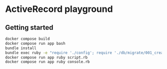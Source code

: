 # ActiveRecord playground

## Getting started

```sh
docker compose build
docker compose run app bash
bundle install
bundle exec ruby -e "require './config'; require './db/migrate/001_create_users'; CreateUsers.new.change"
docker compose run app ruby script.rb
docker compose run app ruby console.rb
```
